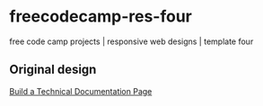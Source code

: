 # freecodecamp-res-four
free code camp projects | responsive web designs | template four
## Original design 
[Build a Technical Documentation Page](https://codepen.io/freeCodeCamp/full/NdrKKL)
